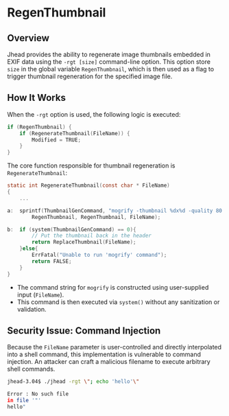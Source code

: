 # RegenThumbnail

## Overview

Jhead provides the ability to regenerate image thumbnails embedded in EXIF data using the `-rgt [size]` command-line option. This option store `size` in the global variable `RegenThumbnail`, which is then used as a flag to trigger thumbnail regeneration for the specified image file.

## How It Works

When the `-rgt` option is used, the following logic is executed:

```c
if (RegenThumbnail) {
    if (RegenerateThumbnail(FileName)) {
        Modified = TRUE;
    }
}
```

The core function responsible for thumbnail regeneration is `RegenerateThumbnail`:

```c
static int RegenerateThumbnail(const char * FileName)
{
    ...

a:  sprintf(ThumbnailGenCommand, "mogrify -thumbnail %dx%d -quality 80 \"%s\"", 
        RegenThumbnail, RegenThumbnail, FileName);

b:  if (system(ThumbnailGenCommand) == 0){
        // Put the thumbnail back in the header
        return ReplaceThumbnail(FileName);
    }else{
        ErrFatal("Unable to run 'mogrify' command");
        return FALSE;
    }
}
```

- The command string for `mogrify` is constructed using user-supplied input (`FileName`).
- This command is then executed via `system()` without any sanitization or validation.

## Security Issue: Command Injection

Because the `FileName` parameter is user-controlled and directly interpolated into a shell command, this implementation is vulnerable to command injection. An attacker can craft a malicious filename to execute arbitrary shell commands.

```bash
jhead-3.04$ ./jhead -rgt \"; echo 'hello'\"

Error : No such file
in file '"'
hello"
```